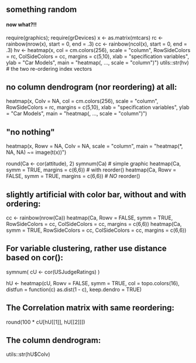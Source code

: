 ## something random


#### now what?!!

require(graphics); require(grDevices)
x  <- as.matrix(mtcars)
rc <- rainbow(nrow(x), start = 0, end = .3)
cc <- rainbow(ncol(x), start = 0, end = .3)
hv <- heatmap(x, col = cm.colors(256), scale = "column",
              RowSideColors = rc, ColSideColors = cc, margins = c(5,10),
              xlab = "specification variables", ylab =  "Car Models",
              main = "heatmap(<Mtcars data>, ..., scale = \"column\")")
utils::str(hv) # the two re-ordering index vectors

## no column dendrogram (nor reordering) at all:
heatmap(x, Colv = NA, col = cm.colors(256), scale = "column",
        RowSideColors = rc, margins = c(5,10),
        xlab = "specification variables", ylab =  "Car Models",
        main = "heatmap(<Mtcars data>, ..., scale = \"column\")")

## "no nothing"
heatmap(x, Rowv = NA, Colv = NA, scale = "column",
        main = "heatmap(*, NA, NA) ~= image(t(x))")


round(Ca <- cor(attitude), 2)
symnum(Ca) # simple graphic
heatmap(Ca,               symm = TRUE, margins = c(6,6)) # with reorder()
heatmap(Ca, Rowv = FALSE, symm = TRUE, margins = c(6,6)) # _NO_ reorder()
## slightly artificial with color bar, without and with ordering:
cc <- rainbow(nrow(Ca))
heatmap(Ca, Rowv = FALSE, symm = TRUE, RowSideColors = cc, ColSideColors = cc,
	margins = c(6,6))
heatmap(Ca,		symm = TRUE, RowSideColors = cc, ColSideColors = cc,
	margins = c(6,6))

## For variable clustering, rather use distance based on cor():
symnum( cU <- cor(USJudgeRatings) )

hU <- heatmap(cU, Rowv = FALSE, symm = TRUE, col = topo.colors(16),
             distfun = function(c) as.dist(1 - c), keep.dendro = TRUE)
## The Correlation matrix with same reordering:
round(100 * cU[hU[[1]], hU[[2]]])
## The column dendrogram:
utils::str(hU$Colv)